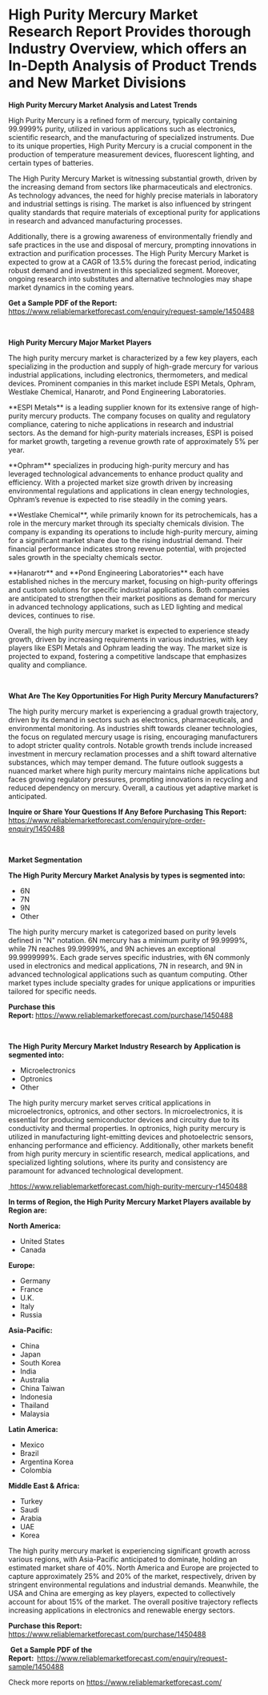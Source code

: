 <p><h1>High Purity Mercury Market Research Report Provides thorough Industry Overview, which offers an In-Depth Analysis of Product Trends and New Market Divisions</h1></p><p><strong>High Purity Mercury Market Analysis and Latest Trends</strong></p>
<p><p>High Purity Mercury is a refined form of mercury, typically containing 99.9999% purity, utilized in various applications such as electronics, scientific research, and the manufacturing of specialized instruments. Due to its unique properties, High Purity Mercury is a crucial component in the production of temperature measurement devices, fluorescent lighting, and certain types of batteries.</p><p>The High Purity Mercury Market is witnessing substantial growth, driven by the increasing demand from sectors like pharmaceuticals and electronics. As technology advances, the need for highly precise materials in laboratory and industrial settings is rising. The market is also influenced by stringent quality standards that require materials of exceptional purity for applications in research and advanced manufacturing processes.</p><p>Additionally, there is a growing awareness of environmentally friendly and safe practices in the use and disposal of mercury, prompting innovations in extraction and purification processes. The High Purity Mercury Market is expected to grow at a CAGR of 13.5% during the forecast period, indicating robust demand and investment in this specialized segment. Moreover, ongoing research into substitutes and alternative technologies may shape market dynamics in the coming years.</p></p>
<p><strong>Get a Sample PDF of the Report:&nbsp;</strong> <a href="https://www.reliablemarketforecast.com/enquiry/request-sample/1450488?utm_campaign=2439&utm_medium=2&utm_source=Github&utm_content=ia&utm_term=02042025&utm_id=high-purity-mercury">https://www.reliablemarketforecast.com/enquiry/request-sample/1450488</a></p>
<p>&nbsp;</p>
<p><strong>High Purity Mercury Major Market Players</strong></p>
<p><p>The high purity mercury market is characterized by a few key players, each specializing in the production and supply of high-grade mercury for various industrial applications, including electronics, thermometers, and medical devices. Prominent companies in this market include ESPI Metals, Ophram, Westlake Chemical, Hanarotr, and Pond Engineering Laboratories.</p><p>**ESPI Metals** is a leading supplier known for its extensive range of high-purity mercury products. The company focuses on quality and regulatory compliance, catering to niche applications in research and industrial sectors. As the demand for high-purity materials increases, ESPI is poised for market growth, targeting a revenue growth rate of approximately 5% per year.</p><p>**Ophram** specializes in producing high-purity mercury and has leveraged technological advancements to enhance product quality and efficiency. With a projected market size growth driven by increasing environmental regulations and applications in clean energy technologies, Ophram’s revenue is expected to rise steadily in the coming years.</p><p>**Westlake Chemical**, while primarily known for its petrochemicals, has a role in the mercury market through its specialty chemicals division. The company is expanding its operations to include high-purity mercury, aiming for a significant market share due to the rising industrial demand. Their financial performance indicates strong revenue potential, with projected sales growth in the specialty chemicals sector.</p><p>**Hanarotr** and **Pond Engineering Laboratories** each have established niches in the mercury market, focusing on high-purity offerings and custom solutions for specific industrial applications. Both companies are anticipated to strengthen their market positions as demand for mercury in advanced technology applications, such as LED lighting and medical devices, continues to rise.</p><p>Overall, the high purity mercury market is expected to experience steady growth, driven by increasing requirements in various industries, with key players like ESPI Metals and Ophram leading the way. The market size is projected to expand, fostering a competitive landscape that emphasizes quality and compliance.</p></p>
<p>&nbsp;</p>
<p><strong>What Are The Key Opportunities For High Purity Mercury Manufacturers?</strong></p>
<p><p>The high purity mercury market is experiencing a gradual growth trajectory, driven by its demand in sectors such as electronics, pharmaceuticals, and environmental monitoring. As industries shift towards cleaner technologies, the focus on regulated mercury usage is rising, encouraging manufacturers to adopt stricter quality controls. Notable growth trends include increased investment in mercury reclamation processes and a shift toward alternative substances, which may temper demand. The future outlook suggests a nuanced market where high purity mercury maintains niche applications but faces growing regulatory pressures, prompting innovations in recycling and reduced dependency on mercury. Overall, a cautious yet adaptive market is anticipated.</p></p>
<p><strong>Inquire or Share Your Questions If Any Before Purchasing This Report:</strong> <a href="https://www.reliablemarketforecast.com/enquiry/pre-order-enquiry/1450488?utm_campaign=2439&utm_medium=2&utm_source=Github&utm_content=ia&utm_term=02042025&utm_id=high-purity-mercury">https://www.reliablemarketforecast.com/enquiry/pre-order-enquiry/1450488</a></p>
<p>&nbsp;</p>
<p><strong>Market Segmentation</strong></p>
<p><strong>The High Purity Mercury Market Analysis by types is segmented into:</strong></p>
<p><ul><li>6N</li><li>7N</li><li>9N</li><li>Other</li></ul></p>
<p><p>The high purity mercury market is categorized based on purity levels defined in "N" notation. 6N mercury has a minimum purity of 99.9999%, while 7N reaches 99.99999%, and 9N achieves an exceptional 99.9999999%. Each grade serves specific industries, with 6N commonly used in electronics and medical applications, 7N in research, and 9N in advanced technological applications such as quantum computing. Other market types include specialty grades for unique applications or impurities tailored for specific needs.</p></p>
<p><strong>Purchase this Report:&nbsp;</strong><a href="https://www.reliablemarketforecast.com/purchase/1450488?utm_campaign=2439&utm_medium=2&utm_source=Github&utm_content=ia&utm_term=02042025&utm_id=high-purity-mercury">https://www.reliablemarketforecast.com/purchase/1450488</a></p>
<p>&nbsp;</p>
<p><strong>The High Purity Mercury Market Industry Research by Application is segmented into:</strong></p>
<p><ul><li>Microelectronics</li><li>Optronics</li><li>Other</li></ul></p>
<p><p>The high purity mercury market serves critical applications in microelectronics, optronics, and other sectors. In microelectronics, it is essential for producing semiconductor devices and circuitry due to its conductivity and thermal properties. In optronics, high purity mercury is utilized in manufacturing light-emitting devices and photoelectric sensors, enhancing performance and efficiency. Additionally, other markets benefit from high purity mercury in scientific research, medical applications, and specialized lighting solutions, where its purity and consistency are paramount for advanced technological development.</p></p>
<p><a href="https://www.reliablemarketforecast.com/high-purity-mercury-r1450488?utm_campaign=2439&utm_medium=2&utm_source=Github&utm_content=ia&utm_term=02042025&utm_id=high-purity-mercury">&nbsp;https://www.reliablemarketforecast.com/high-purity-mercury-r1450488</a></p>
<p><strong>In terms of Region, the High Purity Mercury Market Players available by Region are:</strong></p>
<p>
    <p> <strong> North America: </strong>
        <ul>
            <li>United States</li>
            <li>Canada</li>
        </ul>
        </p> 
    <p> <strong> Europe: </strong>
        <ul>
            <li>Germany</li>
            <li>France</li>
            <li>U.K.</li>
            <li>Italy</li>
            <li>Russia</li>
        </ul>
        </p> 
    <p> <strong> Asia-Pacific: </strong>
        <ul>
            <li>China</li>
            <li>Japan</li>
            <li>South Korea</li>
            <li>India</li>
            <li>Australia</li>
            <li>China Taiwan</li>
            <li>Indonesia</li>
            <li>Thailand</li>
            <li>Malaysia</li>
        </ul>
        </p> 
    <p> <strong> Latin America: </strong>
        <ul>
            <li>Mexico</li>
            <li>Brazil</li>
            <li>Argentina Korea</li>
            <li>Colombia</li>
        </ul>
        </p> 
    <p> <strong> Middle East & Africa: </strong>
        <ul>
            <li>Turkey</li>
            <li>Saudi</li>
            <li>Arabia</li>
            <li>UAE</li>
            <li>Korea</li>
        </ul>
    </p>
    </p>
<p><p>The high purity mercury market is experiencing significant growth across various regions, with Asia-Pacific anticipated to dominate, holding an estimated market share of 40%. North America and Europe are projected to capture approximately 25% and 20% of the market, respectively, driven by stringent environmental regulations and industrial demands. Meanwhile, the USA and China are emerging as key players, expected to collectively account for about 15% of the market. The overall positive trajectory reflects increasing applications in electronics and renewable energy sectors.</p></p>
<p><strong>Purchase this Report: </strong><a href="https://www.reliablemarketforecast.com/purchase/1450488?utm_campaign=2439&utm_medium=2&utm_source=Github&utm_content=ia&utm_term=02042025&utm_id=high-purity-mercury">https://www.reliablemarketforecast.com/purchase/1450488</a></p>
<p>&nbsp;<strong>Get a Sample PDF of the Report:&nbsp;&nbsp;</strong><a href="https://www.reliablemarketforecast.com/enquiry/request-sample/1450488?utm_campaign=2439&utm_medium=2&utm_source=Github&utm_content=ia&utm_term=02042025&utm_id=high-purity-mercury">https://www.reliablemarketforecast.com/enquiry/request-sample/1450488</a></p>
<p><strong></strong></p>
<p>Check more reports on <a href="https://www.reliablemarketforecast.com/?utm_campaign=2439&utm_medium=2&utm_source=Github&utm_content=ia&utm_term=02042025&utm_id=high-purity-mercury">https://www.reliablemarketforecast.com/</a></p>